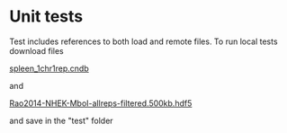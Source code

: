 # Unit tests

Test includes references to both load and remote files.   To run local tests download 
files 

[spleen_1chr1rep.cndb](https://dl.dropboxusercontent.com/s/4ncekfdrlvkjjj6/spleen_1chr1rep.cndb?dl=0) 

and 

[Rao2014-NHEK-MboI-allreps-filtered.500kb.hdf5](https://www.dropbox.com/s/8zpe1f3xacx2g2e/Rao2014-NHEK-MboI-allreps-filtered.500kb.hdf5?dl=0)


and 
save in the "test" folder
